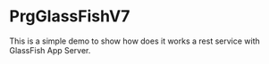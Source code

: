 # PrgGlassFishV7
This is a simple demo to show how does it works a rest service with GlassFish App Server.
